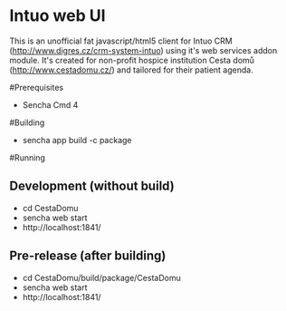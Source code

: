 Intuo web UI
============

This is an unofficial fat javascript/html5 client for Intuo CRM (http://www.digres.cz/crm-system-intuo) using it's web services addon module. It's created for non-profit hospice institution Cesta domů (http://www.cestadomu.cz/) and tailored for their patient agenda.

#Prerequisites
* Sencha Cmd 4

#Building

* sencha app build -c package

#Running

## Development (without build)

* cd CestaDomu
* sencha web start
* http://localhost:1841/

## Pre-release (after building)

* cd CestaDomu/build/package/CestaDomu
* sencha web start
* http://localhost:1841/
